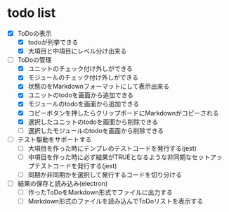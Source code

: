 # todo list

- [x] ToDoの表示
  - [x] todoが列挙できる
  - [x] 大項目と中項目にレベル分け出来る

- [ ] ToDoの管理
  - [x] ユニットのチェック付け外しができる
  - [x] モジュールのチェック付け外しができる
  - [x] 状態のをMarkdownフォーマットにして表示出来る
  - [x] ユニットのtodoを画面から追加できる
  - [x] モジュールのtodoを画面から追加できる
  - [x] コピーボタンを押したらクリップボードにMarkdownがコピーされる
  - [x] 選択したユニットのtodoを画面から削除できる
  - [ ] 選択したモジュールのtodoを画面から削除できる

- [ ] テスト駆動をサポートする
  - [ ] 大項目を作った時にテンプレのテストコードを発行する(jest)
  - [ ] 中項目を作った時に必ず結果がTRUEとなるような非同期なセットアップテストコードを発行する(jest)
  - [ ] 同期か非同期かを選択して発行するコードを切り分ける

- [ ] 結果の保存と読み込み(electron)
  - [ ] 作ったToDoをMarkdown形式でファイルに出力する
  - [ ] Markdown形式のファイルを読み込んでToDoリストを表示する
